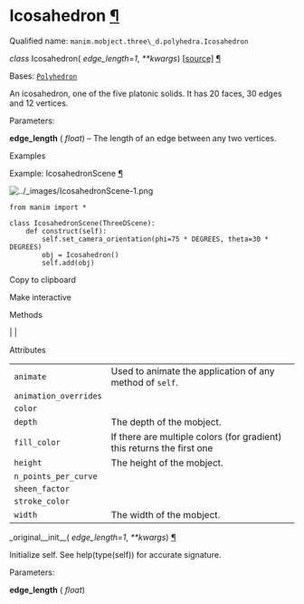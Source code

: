 # Icosahedron [¶](https://docs.manim.community/en/stable/reference/manim.mobject.three_d.polyhedra.Icosahedron.html\#icosahedron "Link to this heading")

Qualified name: `manim.mobject.three\_d.polyhedra.Icosahedron`

_class_ Icosahedron( _edge\_length=1_, _\*\*kwargs_) [\[source\]](https://docs.manim.community/en/stable/_modules/manim/mobject/three_d/polyhedra.html#Icosahedron) [¶](https://docs.manim.community/en/stable/reference/manim.mobject.three_d.polyhedra.Icosahedron.html#manim.mobject.three_d.polyhedra.Icosahedron "Link to this definition")

Bases: [`Polyhedron`](https://docs.manim.community/en/stable/reference/manim.mobject.three_d.polyhedra.Polyhedron.html#manim.mobject.three_d.polyhedra.Polyhedron "manim.mobject.three_d.polyhedra.Polyhedron")

An icosahedron, one of the five platonic solids. It has 20 faces, 30 edges and 12 vertices.

Parameters:

**edge\_length** ( _float_) – The length of an edge between any two vertices.

Examples

Example: IcosahedronScene [¶](https://docs.manim.community/en/stable/reference/manim.mobject.three_d.polyhedra.Icosahedron.html#icosahedronscene)

![../_images/IcosahedronScene-1.png](https://docs.manim.community/en/stable/_images/IcosahedronScene-1.png)

```
from manim import *

class IcosahedronScene(ThreeDScene):
    def construct(self):
        self.set_camera_orientation(phi=75 * DEGREES, theta=30 * DEGREES)
        obj = Icosahedron()
        self.add(obj)

```

Copy to clipboard

Make interactive

Methods

|
|

Attributes

|     |     |
| --- | --- |
| `animate` | Used to animate the application of any method of `self`. |
| `animation_overrides` |  |
| `color` |  |
| `depth` | The depth of the mobject. |
| `fill_color` | If there are multiple colors (for gradient) this returns the first one |
| `height` | The height of the mobject. |
| `n_points_per_curve` |  |
| `sheen_factor` |  |
| `stroke_color` |  |
| `width` | The width of the mobject. |

\_original\_\_init\_\_( _edge\_length=1_, _\*\*kwargs_) [¶](https://docs.manim.community/en/stable/reference/manim.mobject.three_d.polyhedra.Icosahedron.html#manim.mobject.three_d.polyhedra.Icosahedron._original__init__ "Link to this definition")

Initialize self. See help(type(self)) for accurate signature.

Parameters:

**edge\_length** ( _float_)
